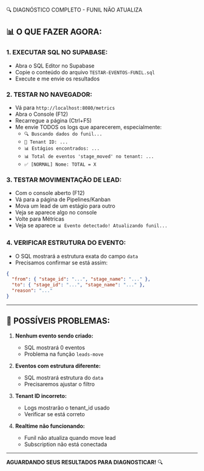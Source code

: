 🔍 DIAGNÓSTICO COMPLETO - FUNIL NÃO ATUALIZA

## 📊 O QUE FAZER AGORA:

### 1. **EXECUTAR SQL NO SUPABASE:**
   - Abra o SQL Editor no Supabase
   - Copie o conteúdo do arquivo `TESTAR-EVENTOS-FUNIL.sql`
   - Execute e me envie os resultados

### 2. **TESTAR NO NAVEGADOR:**
   - Vá para `http://localhost:8080/metrics`
   - Abra o Console (F12)
   - Recarregue a página (Ctrl+F5)
   - Me envie TODOS os logs que aparecerem, especialmente:
     - `🔍 Buscando dados do funil...`
     - `👤 Tenant ID: ...`
     - `📊 Estágios encontrados: ...`
     - `📊 Total de eventos 'stage_moved' no tenant: ...`
     - `✅ [NORMAL] Nome: TOTAL = X`

### 3. **TESTAR MOVIMENTAÇÃO DE LEAD:**
   - Com o console aberto (F12)
   - Vá para a página de Pipelines/Kanban
   - Mova um lead de um estágio para outro
   - Veja se aparece algo no console
   - Volte para Métricas
   - Veja se aparece `📊 Evento detectado! Atualizando funil...`

### 4. **VERIFICAR ESTRUTURA DO EVENTO:**
   - O SQL mostrará a estrutura exata do campo `data`
   - Precisamos confirmar se está assim:
   ```json
   {
     "from": { "stage_id": "...", "stage_name": "..." },
     "to": { "stage_id": "...", "stage_name": "..." },
     "reason": "..."
   }
   ```

---

## 🎯 POSSÍVEIS PROBLEMAS:

1. **Nenhum evento sendo criado:**
   - SQL mostrará 0 eventos
   - Problema na função `leads-move`

2. **Eventos com estrutura diferente:**
   - SQL mostrará estrutura do `data`
   - Precisaremos ajustar o filtro

3. **Tenant ID incorreto:**
   - Logs mostrarão o tenant_id usado
   - Verificar se está correto

4. **Realtime não funcionando:**
   - Funil não atualiza quando move lead
   - Subscription não está conectada

---

**AGUARDANDO SEUS RESULTADOS PARA DIAGNOSTICAR!** 🔍
